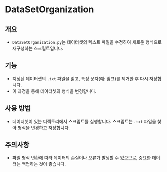 # DataSetOrganization

## 개요
- `DataSetOrganization.py`는 데이터셋의 텍스트 파일을 수정하여 새로운 형식으로 재구성하는 스크립트입니다.

## 기능
- 지정된 데이터셋의 `.txt` 파일을 읽고, 특정 문자(예: 쉼표)를 제거한 후 다시 저장합니다.
- 이 과정을 통해 데이터셋의 형식을 변경합니다.

## 사용 방법
- 데이터셋이 있는 디렉토리에서 스크립트를 실행합니다. 스크립트는 `.txt` 파일을 찾아 형식을 변경하고 저장합니다.

## 주의사항
- 파일 형식 변환에 따라 데이터의 손실이나 오류가 발생할 수 있으므로, 중요한 데이터는 백업하는 것이 좋습니다.
